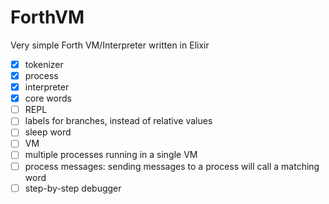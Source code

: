 # ForthVM

Very simple Forth VM/Interpreter written in Elixir

- [x] tokenizer
- [x] process
- [x] interpreter
- [x] core words
- [ ] REPL
- [ ] labels for branches, instead of relative values
- [ ] sleep word
- [ ] VM
- [ ] multiple processes running in a single VM
- [ ] process messages: sending messages to a process will call a matching word
- [ ] step-by-step debugger

